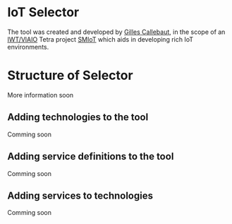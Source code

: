 # IoT Selector

The tool was created and developed by [Gilles Callebaut](https://be.linkedin.com/in/gilles-callebaut-46a751104), 
in the scope of an [IWT/VlAIO](http://www.vlaio.be/english) Tetra project [SMIoT](https://www.msec.be/smiot/)
which aids in developing rich IoT environments.

# Structure of Selector
More information soon

## Adding technologies to the tool
Comming soon

## Adding service definitions to the tool
Comming soon

## Adding services to technologies
Comming soon
